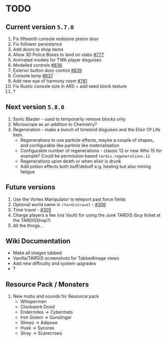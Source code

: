 # TODO

## Current version `5.7.0`

1. Fix fifteenth console redstone piston door
2. Fix follower persistence
3. Add doors to shop items
4. Allow 3D Police Boxes to land on slabs [#777](https://github.com/eccentricdevotion/TARDIS/issues/777)
5. Animated models for TWA player disguises
6. Modelled controls [#836](https://github.com/eccentricdevotion/TARDIS/issues/836)
7. Exterior button door control [#839](https://github.com/eccentricdevotion/TARDIS/issues/839)
8. Console lamp [#837](https://github.com/eccentricdevotion/TARDIS/issues/837)
9. Add new eye of harmony room [#781](https://github.com/eccentricdevotion/TARDIS/issues/781)
10. Fix Rustic console size in ARS + add seed block texture
11. ?

## Next version `5.8.0`

1. Sonic Blaster - used to temporarily remove blocks only
2. Microscope as an addition to Chemistry?
3. Regeneration - make a bunch of timelord disguises and the Elixir Of Life item.
   - Regenerations to use particle effects, maybe a couple of shapes, and configurable like particle like materialisation
   - Configurable number of regenerations - classic 12 or new Who 15 for example? Could be permission based `tardis.regenerations.12`
   - Regenerations upon death or when elixir is drunk
   - Add potion effects both buff/debuff e.g. healing but also mining fatigue

## Future versions

1. Use the Vortex Manipulator to teleport past force fields
2. Optional world name in `/tardistravel` - [#306](https://github.com/eccentricdevotion/TARDIS/issues/306)
3. Time travel - [#305](https://github.com/eccentricdevotion/TARDIS/issues/305)
4. Charge players a fee (via Vault) for using the Junk TARDIS (buy ticket at the TARDISShop?)
5. All the things...

## Wiki Documentation

* Make all images tabbed
* Vanilla/TARDIS screenshots for TabbedImage views
* Add new difficulty and system upgrades
* ?

## Resource Pack / Monsters

1. New mobs and sounds for Resource pack
    * Whispermen
    * Clockwork Droid
    * Endermites -> Cybermats
    * Iron Golem -> Gunslinger
    * Slimes -> Adipose
    * Husk -> Sycorax
    * Stray -> Scarecrows
